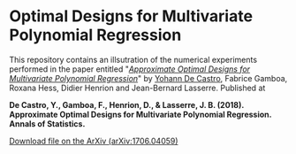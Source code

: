 
# Optimal Designs for Multivariate Polynomial Regression

This repository contains an illsutration of the numerical experiments performed in the paper entitled
"[*Approximate Optimal Designs for Multivariate
Polynomial Regression*](https://arxiv.org/abs/1706.04059)" by [Yohann De Castro](https:ydecastro.github.io), Fabrice Gamboa, Roxana Hess, Didier Henrion and Jean-Bernard Lasserre. Published at 

**De Castro, Y., Gamboa, F., Henrion, D., & Lasserre, J. B. (2018). Approximate Optimal Designs for Multivariate Polynomial Regression. Annals of Statistics.**

[Download file on the ArXiv (arXiv:1706.04059)](https://arxiv.org/abs/1706.04059)
